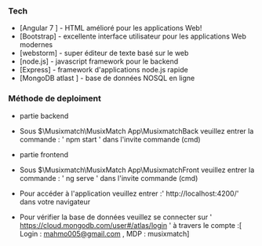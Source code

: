 ### Tech
* [Angular 7 ] - HTML amélioré pour les applications Web!
* [Bootstrap]  - excellente interface utilisateur pour les applications Web modernes
* [webstorm] - super éditeur de texte basé sur le web
* [node.js] - javascript framework pour le backend
* [Express] - framework d'applications node.js rapide 
* [MongoDB atlast ] - base de données NOSQL en ligne 
### Méthode de deploiment
* partie backend 
* Sous $\Musixmatch\MusixMatch App\MusixmatchBack  veuillez entrer la commande : 
' npm start ' dans l'invite commande (cmd) 
* partie frontend 
* Sous $\Musixmatch\MusixMatch App\MusixmatchFront  veuillez entrer la commande : 
' ng serve ' dans l'invite commande (cmd) 

* Pour accéder à l'application veuillez entrer :' http://localhost:4200/' dans votre navigateur 

* Pour vérifier la base de données veuillez se connecter sur ' https://cloud.mongodb.com/user#/atlas/login '
à travers le compte :[ Login : mahmo005@gmail.com , MDP : musixmatch]

